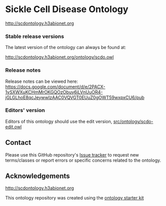 # Sickle Cell Disease Ontology

http://scdontology.h3abionet.org

### Stable release versions

The latest version of the ontology can always be found at:

http://scdontology.h3abionet.org/ontology/scdo.owl

### Release notes

Release notes can be viewed here:
https://docs.google.com/document/d/e/2PACX-1vSXWXuKCHmMrOKGQOzObuy6jLVnUuOR4-jGLGLhoE8qcJeywwIzAAC0VQVGT0EUuZ0gOWT59wxpxCU6/pub

### Editors' version

Editors of this ontology should use the edit version, [src/ontology/scdo-edit.owl](src/ontology/scdo-edit.owl)

## Contact

Please use this GitHub repository's [Issue tracker](https://github.com/scdodev/scdo-ontology/issues) to request new terms/classes or report errors or specific concerns related to the ontology.

## Acknowledgements

http://scdontology.h3abionet.org

This ontology repository was created using the [ontology starter kit](https://github.com/INCATools/ontology-starter-kit)
